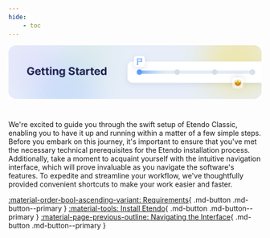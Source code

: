 ```yaml
---
hide:
    - toc
---
```

![cover-getting-started.png](../assets/getting-started/overview/cover-getting-started.png)

#
We're excited to guide you through the swift setup of Etendo Classic, enabling you to have it up and running within a matter of a few simple steps. <br>
Before you embark on this journey, it's important to ensure that you've met the necessary technical prerequisites for the Etendo installation process. <br> Additionally, take a moment to acquaint yourself with the intuitive navigation interface, which will prove invaluable as you navigate the software's features.
To expedite and streamline your workflow, we've thoughtfully provided convenient shortcuts to make your work easier and faster.

[:material-order-bool-ascending-variant: Requirements](/docs/getting-started/requirements){ .md-button .md-button--primary }
[:material-tools: Install Etendo](/docs/getting-started/installation){ .md-button .md-button--primary } 
[:material-page-previous-outline: Navigating the Interface](/docs/getting-started/user-interface/workspace){ .md-button .md-button--primary } 




